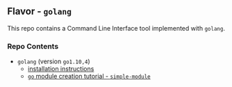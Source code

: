 ## Flavor - `golang`

This repo contains a Command Line Interface tool implemented with `golang`.

### Repo Contents
- `golang` (version `go1.10,4`)
  - [installation instructions](https://golang.org/doc/install)
  - [`go` module creation tutorial - `simple-module`](https://golang.org/doc/tutorial/create-module)